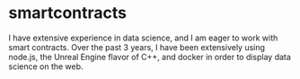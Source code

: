 # smartcontracts
I have extensive experience in data science, and I am eager to work with smart contracts. Over the past 3 years, I have been extensively using node.js, the Unreal Engine flavor of C++, and docker in order to display data science on the web.
